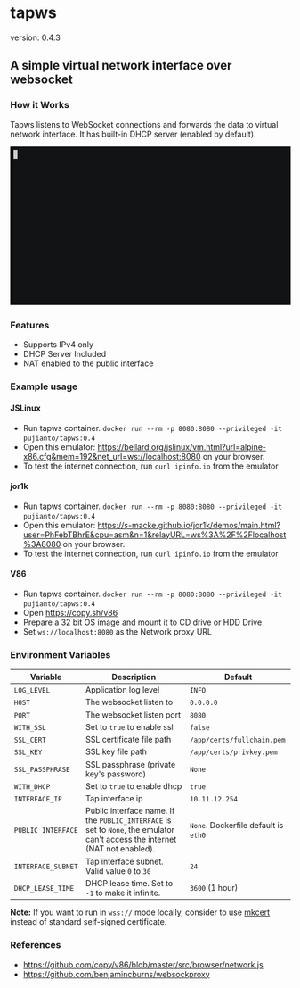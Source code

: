# tapws
version: 0.4.3

## A simple virtual network interface over websocket

### How it Works

Tapws listens to WebSocket connections and forwards the data to virtual network interface.
It has built-in DHCP server (enabled by default).

![](./screenshot.gif)

### Features
- Supports IPv4 only
- DHCP Server Included
- NAT enabled to the public interface

### Example usage


#### JSLinux

- Run tapws container. `docker run --rm -p 8080:8080 --privileged -it pujianto/tapws:0.4`
- Open this emulator: https://bellard.org/jslinux/vm.html?url=alpine-x86.cfg&mem=192&net_url=ws://localhost:8080 on your browser.
- To test the internet connection, run `curl ipinfo.io` from the emulator

#### jor1k

- Run tapws container. `docker run --rm -p 8080:8080 --privileged -it pujianto/tapws:0.4`
- Open this emulator: https://s-macke.github.io/jor1k/demos/main.html?user=PhFebTBhrE&cpu=asm&n=1&relayURL=ws%3A%2F%2Flocalhost%3A8080 on your browser.
- To test the internet connection, run `curl ipinfo.io` from the emulator

#### V86

- Run tapws container. `docker run --rm -p 8080:8080 --privileged -it pujianto/tapws:0.4`
- Open https://copy.sh/v86
- Prepare a 32 bit OS image and mount it to CD drive or HDD Drive
- Set `ws://localhost:8080` as the Network proxy URL



### Environment Variables

| Variable | Description | Default |
| --- | --- | --- |
| `LOG_LEVEL` | Application log level | `INFO` |
| `HOST` | The websocket listen to | `0.0.0.0` |
| `PORT` | The websocket listen port | `8080` |
| `WITH_SSL` | Set to `true` to enable ssl |`false` |
| `SSL_CERT` | SSL certificate file path | `/app/certs/fullchain.pem` |
| `SSL_KEY` | SSL key file path | `/app/certs/privkey.pem` |
| `SSL_PASSPHRASE` | SSL passphrase (private key's password)| `None` |
| `WITH_DHCP`  | Set to `true` to enable dhcp | `true` |
| `INTERFACE_IP` | Tap interface ip | `10.11.12.254` |
| `PUBLIC_INTERFACE` | Public interface name. If the `PUBLIC_INTERFACE` is set to `None`, the emulator can't access the internet (NAT not enabled). |  `None`. Dockerfile default is `eth0` |
| `INTERFACE_SUBNET` | Tap interface subnet. Valid value `0` to `30` | `24` |
| `DHCP_LEASE_TIME` | DHCP lease time. Set to `-1` to make it infinite. | `3600` (1 hour)| 




**Note:** If you want to run in `wss://` mode locally, consider to use [mkcert](https://github.com/FiloSottile/mkcert) instead of standard self-signed certificate.

### References

- https://github.com/copy/v86/blob/master/src/browser/network.js
- https://github.com/benjamincburns/websockproxy
